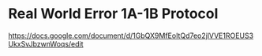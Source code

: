 # Real World Error 1A-1B Protocol
https://docs.google.com/document/d/1GbQX9MfEoItQd7eo2jlVVE1ROEUS3UkxSvJbzwnWoqs/edit

